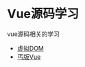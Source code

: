 # Vue源码学习
vue源码相关的学习

* [虚拟DOM](https://github.com/heyach/vue-sourcecode-learn/blob/main/virtual-dom/README.md)
* [丐版Vue](https://github.com/heyach/vue-sourcecode-learn/blob/main/my-vue/README.md)


